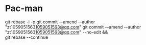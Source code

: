 # Pac-man
git rebase -i -p <some HEAD before all of your bad commits>
  git commit --amend --author "zt1059051563<1059051563@qq.com>" 
  git commit --amend --author "zt1059051563<1059051563@qq.com>" --no-edit && \
git rebase --continue

